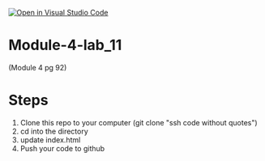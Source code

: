 [![Open in Visual Studio Code](https://classroom.github.com/assets/open-in-vscode-c66648af7eb3fe8bc4f294546bfd86ef473780cde1dea487d3c4ff354943c9ae.svg)](https://classroom.github.com/online_ide?assignment_repo_id=10552844&assignment_repo_type=AssignmentRepo)
# Module-4-lab_11
(Module 4 pg 92) 

# Steps

1. Clone this repo to your computer (git clone "ssh code without quotes")
2. cd into the directory
3. update index.html
4. Push your code to github 
